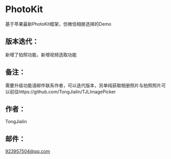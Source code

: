 # PhotoKit

基于苹果最新PhotoKit框架，仿微信相册选择的Demo

## 版本迭代：

新增了拍照功能，新增视频选取功能

## 备注：

需要升级功能请邮件联系作者，可以迭代版本，另单纯获取相册照片与拍照照片可以前往https://github.com/TongJialin/TJLImagePicker

## 作者：

TongJialin

## 邮件：

923957504@qq.com
